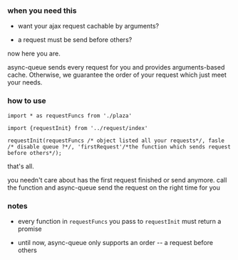 ### when you need this

- want your ajax request cachable by arguments?

- a request must be send before others?

now here you are.

async-queue sends every request for you and provides arguments-based cache.
Otherwise, we guarantee the order of your request which just meet your needs.

### how to use

```
import * as requestFuncs from './plaza'

import {requestInit} from '../request/index'

requestInit(requestFuncs /* object listed all your requests*/, fasle /* disable queue ?*/, 'firstRequest'/*the function which sends request before others*/);
```



that's all.

you needn't care about has the first request finished or send anymore.
call the function and async-queue send the request on the right time for you


### notes
- every function in `requestFuncs` you pass to `requestInit` must return a promise

- until now, async-queue only supports an order -- a request before others

